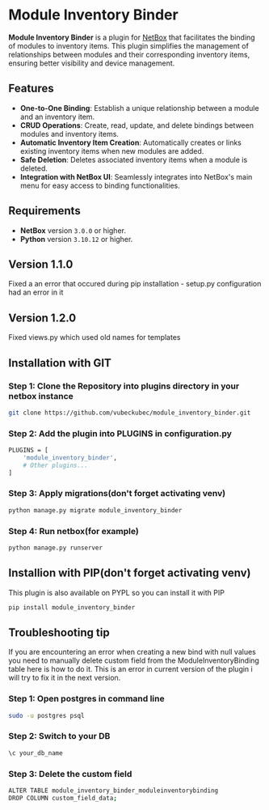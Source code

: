 # Module Inventory Binder

**Module Inventory Binder** is a plugin for [NetBox](https://github.com/netbox-community/netbox) that facilitates the binding of modules to inventory items. This plugin simplifies the management of relationships between modules and their corresponding inventory items, ensuring better visibility and device management.

## Features

- **One-to-One Binding**: Establish a unique relationship between a module and an inventory item.
- **CRUD Operations**: Create, read, update, and delete bindings between modules and inventory items.
- **Automatic Inventory Item Creation**: Automatically creates or links existing inventory items when new modules are added.
- **Safe Deletion**: Deletes associated inventory items when a module is deleted.
- **Integration with NetBox UI**: Seamlessly integrates into NetBox's main menu for easy access to binding functionalities.

## Requirements

- **NetBox** version `3.0.0` or higher.
- **Python** version `3.10.12` or higher.

## Version 1.1.0
Fixed a an error that occured during pip installation - setup.py configuration had an error in it

## Version 1.2.0
Fixed views.py which used old names for templates

## Installation with GIT

### Step 1: Clone the Repository into plugins directory in your netbox instance

```bash
git clone https://github.com/vubeckubec/module_inventory_binder.git
```
### Step 2: Add the plugin into PLUGINS in configuration.py

```bash
PLUGINS = [
    'module_inventory_binder',
    # Other plugins...
]
```
### Step 3: Apply migrations(don't forget activating venv)
```bash
python manage.py migrate module_inventory_binder
```
### Step 4: Run netbox(for example)
```bash
python manage.py runserver
```

## Installion with PIP(don't forget activating venv)
This plugin is also available on PYPL so you can install it with PIP
```bash
pip install module_inventory_binder
```

## Troubleshooting tip
If you are encountering an error when creating a new bind with null values you need to manually delete custom field from the ModuleInventoryBinding table here is how to do it. This is an error in current version of the plugin i will try to fix it in the next version.

### Step 1: Open postgres in command line
```bash
sudo -u postgres psql
```

### Step 2: Switch to your DB
```bash
\c your_db_name
```
### Step 3: Delete the custom field
```bash
ALTER TABLE module_inventory_binder_moduleinventorybinding
DROP COLUMN custom_field_data;
```


